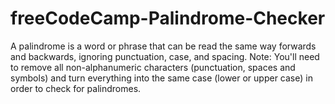 # freeCodeCamp-Palindrome-Checker
A palindrome is a word or phrase that can be read the same way forwards and backwards, ignoring punctuation, case, and spacing.  Note: You'll need to remove all non-alphanumeric characters (punctuation, spaces and symbols) and turn everything into the same case (lower or upper case) in order to check for palindromes.
